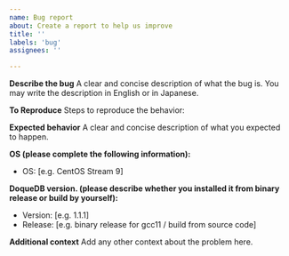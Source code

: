 ```yaml
---
name: Bug report
about: Create a report to help us improve
title: ''
labels: 'bug'
assignees: ''

---
```


**Describe the bug**
A clear and concise description of what the bug is.
You may write the description in English or in Japanese.

**To Reproduce**
Steps to reproduce the behavior:

**Expected behavior**
A clear and concise description of what you expected to happen.

**OS (please complete the following information):**
 - OS: [e.g. CentOS Stream 9]

**DoqueDB version. (please describe whether you installed it from binary release or build by yourself):**
 - Version: [e.g. 1.1.1]
 - Release: [e.g. binary release for gcc11 / build from source code]

**Additional context**
Add any other context about the problem here.
